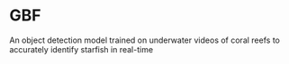 # GBF
An object detection model trained on underwater videos of coral reefs to accurately identify starfish in real-time
